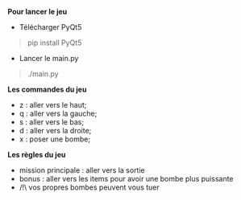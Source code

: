 **Pour lancer le jeu**
 * Télécharger PyQt5  
>pip install PyQt5
 * Lancer le main.py 
>./main.py

**Les commandes du jeu**
 * z : aller vers le haut;
 * q : aller vers la gauche;
 * s : aller vers le bas;
 * d : aller vers la droite;
 * x : poser une bombe;

**Les règles du jeu**
 * mission principale : aller vers la sortie
 * bonus : aller vers les items pour avoir une bombe plus puissante
 * /!\ vos propres bombes peuvent vous tuer

  
